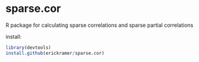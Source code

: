 sparse.cor
==========

R package for calculating sparse correlations and sparse partial correlations

install:

``` R
library(devtools)
install.github(erickramer/sparse.cor)
```
